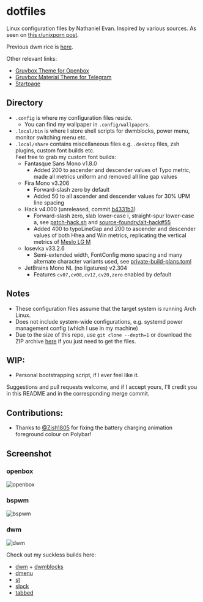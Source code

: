 # dotfiles
Linux configuration files by Nathaniel Evan. Inspired by various sources. As seen on [this r/unixporn post](https://www.reddit.com/r/unixporn/comments/wijdko/openbox_grooooooovboks_material_edition).

Previous dwm rice is [here](https://www.reddit.com/r/unixporn/comments/mewpsp/dwm_still_lovin_nord/).

Other relevant links:
* [Gruvbox Theme for Openbox](https://github.com/nathanielevan/gruvbox-openbox)
* [Gruvbox Material Theme for Telegram](https://github.com/nathanielevan/gruvbox-material-telegram)
* [Startpage](https://github.com/nathanielevan/startpage)

## Directory
* `.config` is where my configuration files reside.
    + You can find my wallpaper in `.config/wallpapers`.
* `.local/bin` is where I store shell scripts for dwmblocks, power menu, monitor switching menu etc.
* `.local/share` contains miscellaneous files e.g. `.desktop` files, zsh plugins, custom font builds etc.\
Feel free to grab my custom font builds:
    + Fantasque Sans Mono v1.8.0
        - Added 200 to ascender and descender values of Typo metric, made all metrics uniform and removed all line gap values
    + Fira Mono v3.206
        - Forward-slash zero by default
        - Added 50 to all ascender and descender values for 30% UPM line spacing
    + Hack v4.000 (unreleased, commit [b4331b3](https://github.com/source-foundry/Hack/tree/b4331b33e163965959cc5d34a14f254bcc94bd20))
        - Forward-slash zero, slab lower-case i, straight-spur lower-case a, see [patch-hack.sh](.local/share/fonts/Hack/patch-hack.sh) and [source-foundry/alt-hack#55](https://github.com/source-foundry/alt-hack/pull/55)
        - Added 400 to typoLineGap and 200 to ascender and descender values of both Hhea and Win metrics, replicating the vertical metrics of [Meslo LG M](https://github.com/andreberg/Meslo-Font)
    + Iosevka v33.2.6
        - Semi-extended width, FontConfig mono spacing and many alternate character variants used, see [private-build-plans.toml](.local/share/fonts/IosevkaCustom/private-build-plans.toml)
    + JetBrains Mono NL (no ligatures) v2.304
        - Features `cv07,cv08,cv12,cv20,zero` enabled by default

## Notes
* These configuration files assume that the target system is running Arch Linux.
* Does not include system-wide configurations, e.g. systemd power management config (which I use in my machine)
* Due to the size of this repo, use `git clone --depth=1` or download the ZIP archive [here](https://github.com/nathanielevan/dotfiles/archive/refs/heads/master.zip) if you just need to get the files.

## WIP:
* Personal bootstrapping script, if I ever feel like it.

Suggestions and pull requests welcome, and if I accept yours, I'll credit you in this README and in the corresponding merge commit.

## Contributions:
* Thanks to [@Zish1805](https://github.com/Z-8Bit) for fixing the battery charging animation foreground colour on Polybar!

## Screenshot

### openbox
![openbox](https://user-images.githubusercontent.com/9361126/212205066-5a6eec81-bc86-410d-bb0c-e7c400f3fcb3.png)

### bspwm
![bspwm](https://user-images.githubusercontent.com/9361126/212205104-3a87139b-184c-4dd2-b034-5ae211036904.png)

### dwm
![dwm](https://user-images.githubusercontent.com/9361126/212205132-237c2d63-0846-4a28-ad81-68b07138c33e.png)

Check out my suckless builds here:
* [dwm](https://github.com/nathanielevan/dwm) + [dwmblocks](https://github.com/nathanielevan/dwmblocks)
* [dmenu](https://github.com/nathanielevan/dmenu)
* [st](https://github.com/nathanielevan/st)
* [slock](https://github.com/nathanielevan/slock)
* [tabbed](https://github.com/nathanielevan/tabbed)
